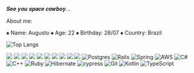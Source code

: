  𝑺𝒆𝒆 𝒚𝒐𝒖 𝒔𝒑𝒂𝒄𝒆 𝒄𝒐𝒘𝒃𝒐𝒚...

  About me:
  
 ♠️ Name: Augusto
   ♠️ Age: 22
      ♠️ Birthday: 28/07
         ♠️ Country: Brazil
 
![Top Langs](https://github-readme-stats.vercel.app/api/top-langs/?username=Augusto55&hide=TeX&layout=compact&theme=tokyonight&langs_count=6&exclude_repo=tenebrion-game,desafio-g1)


![](https://img.shields.io/badgePython-3776AB?style=for-the-badge&logo=python&logoColor=white) 	![](https://img.shields.io/badge/HTML-239120?style=for-the-badge&logo=html5&logoColor=white) ![](https://img.shields.io/badge/CSS-239120?&style=for-the-badge&logo=css3&logoColor=white) ![](https://img.shields.io/badge/JavaScript-F7DF1E?style=for-the-badge&logo=javascript&logoColor=black) ![](https://img.shields.io/badge/Node.js-43853D?style=for-the-badge&logo=node.js&logoColor=white) ![](https://img.shields.io/badge/C%2B%2B-00599C?style=for-the-badge&logo=c%2B%2B&logoColor=white) ![](https://img.shields.io/badge/Java-ED8B00?style=for-the-badge&logo=java&logoColor=white) ![](https://img.shields.io/badge/mocha.js-323330?style=for-the-badge&logo=mocha&logoColor=Brown) ![](https://img.shields.io/badge/chai.js-323330?style=for-the-badge&logo=chai&logoColor=red) ![](https://img.shields.io/badge/mysql-4479A1.svg?style=for-the-badge&logo=mysql&logoColor=white) ![Postgres](https://img.shields.io/badge/postgres-%23316192.svg?style=for-the-badge&logo=postgresql&logoColor=white) ![Rails](https://img.shields.io/badge/rails-%23CC0000.svg?style=for-the-badge&logo=ruby-on-rails&logoColor=white) ![Spring](https://img.shields.io/badge/spring-%236DB33F.svg?style=for-the-badge&logo=spring&logoColor=white) ![AWS](https://img.shields.io/badge/AWS-%23FF9900.svg?style=for-the-badge&logo=amazon-aws&logoColor=white) ![C#](https://img.shields.io/badge/c%23-%23239120.svg?style=for-the-badge&logo=csharp&logoColor=white) ![C++](https://img.shields.io/badge/c++-%2300599C.svg?style=for-the-badge&logo=c%2B%2B&logoColor=white) ![Ruby](https://img.shields.io/badge/ruby-%23CC342D.svg?style=for-the-badge&logo=ruby&logoColor=white) ![Hibernate](https://img.shields.io/badge/Hibernate-59666C?style=for-the-badge&logo=Hibernate&logoColor=white) ![cypress](https://img.shields.io/badge/-cypress-%23E5E5E5?style=for-the-badge&logo=cypress&logoColor=058a5e) ![Git](https://img.shields.io/badge/git-%23F05033.svg?style=for-the-badge&logo=git&logoColor=white) ![Kotlin](https://img.shields.io/badge/Kotlin-%237F52FF.svg?style=for-the-badge&logo=html5&logoColor=white) ![TypeScript](https://img.shields.io/badge/TypeScript-3178C6?style=for-the-badge&logo=html5&logoColor=fff) 

 ![]()
  
  
